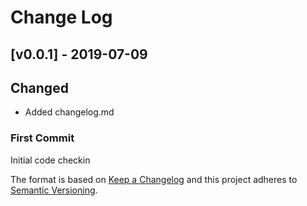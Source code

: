 
# Change Log

## [v0.0.1] - 2019-07-09
## Changed
- Added changelog.md


### First Commit
Initial code checkin

The format is based on [Keep a Changelog][changelog] and this project adheres
to [Semantic Versioning][semver].

<!-- Links -->
[changelog]:http://keepachangelog.com
[semver]:http://semver.org
